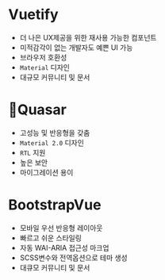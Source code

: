 
# Vuetify

- 더 나은 UX제공을 위한 재사용 가능한 컴포넌트
- 미적감각이 없는 개발자도 예쁜 UI 가능
- 브라우저 호환성
- `Material` 디자인
- 대규모 커뮤니티 및 문서



# Quasar

- 고성능 및 반응형을 갖춤
- `Material 2.0` 디자인
- `RTL` 지원
- 높은 보안
- 마이그레이션 용이


# BootstrapVue

- 모바일 우선 반응형 레이아웃
- 빠르고 쉬운 스타일링
- 자동 WAI-ARIA 접근성 마크업
- SCSS변수와 전역옵션으로 테마 생성
- 대큐모 커뮤니티 및 문서

